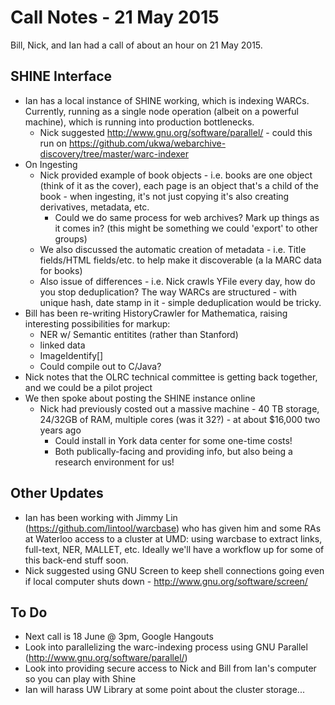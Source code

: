 # Call Notes - 21 May 2015

Bill, Nick, and Ian had a call of about an hour on 21 May 2015.

## SHINE Interface

- Ian has a local instance of SHINE working, which is indexing WARCs. Currently, running as a single node operation (albeit on a powerful machine), which is running into production bottlenecks.
    + Nick suggested http://www.gnu.org/software/parallel/ - could this run on https://github.com/ukwa/webarchive-discovery/tree/master/warc-indexer
- On Ingesting
    + Nick provided example of book objects - i.e. books are one object (think of it as the cover), each page is an object that's a child of the book - when ingesting, it's not just copying it's also creating derivatives, metadata, etc.
        * Could we do same process for web archives? Mark up things as it comes in? (this might be something we could 'export' to other groups)
    + We also discussed the automatic creation of metadata - i.e. Title fields/HTML fields/etc. to help make it discoverable (a la MARC data for books)
    + Also issue of differences - i.e. Nick crawls YFile every day, how do you stop deduplication? The way WARCs are structured - with unique hash, date stamp in it - simple deduplication would be tricky.
- Bill has been re-writing HistoryCrawler for Mathematica, raising interesting possibilities for markup:
    + NER w/ Semantic entitites (rather than Stanford)
    + linked data
    + ImageIdentify[]
    + Could compile out to C/Java?
- Nick notes that the OLRC technical committee is getting back together, and we could be a pilot project
- We then spoke about posting the SHINE instance online
    + Nick had previously costed out a massive machine - 40 TB storage, 24/32GB of RAM, multiple cores (was it 32?) - at about $16,000 two years ago
        * Could install in York data center for some one-time costs!
        * Both publically-facing and providing info, but also being a research environment for us!

## Other Updates

- Ian has been working with Jimmy Lin (https://github.com/lintool/warcbase) who has given him and some RAs at Waterloo access to a cluster at UMD: using warcbase to extract links, full-text, NER, MALLET, etc. Ideally we'll have a workflow up for some of this back-end stuff soon.
- Nick suggested using GNU Screen to keep shell connections going even if local computer shuts down - http://www.gnu.org/software/screen/

## To Do
 
- Next call is 18 June @ 3pm, Google Hangouts
- Look into parallelizing the warc-indexing process using GNU Parallel (http://www.gnu.org/software/parallel/)
- Look into providing secure access to Nick and Bill from Ian's computer so you can play with Shine
- Ian will harass UW Library at some point about the cluster storage...

